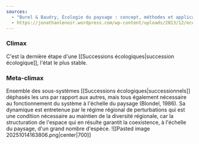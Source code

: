 ```yaml
---
sources:
  - "Burel & Baudry, Écologie du paysage : concept, méthodes et applications (2nde édition)"
  - https://jonathanlenoir.wordpress.com/wp-content/uploads/2013/12/ecologie-du-paysage.pdf
---
```

### Climax

C'est la dernière étape d'une [[Successions écologiques|succession écologique]], l'état le plus stable.

### Meta-climax

Ensemble des sous-systèmes [[Successions écologiques|successionnels]] déphasés les uns par rapport aux autres, mais tous également nécessaire au fonctionnement du système à l'échelle du paysage (Blondel, 1986).
Sa dynamique est entretenue par le régime régional de perturbations qui est une condition nécessaire au maintien de la diversité régionale, car la structuration de l'espace qui en résulte garantit la coexistence, à l'échelle du paysage, d'un grand nombre d'espèce.
![[Pasted image 20251014163806.png|center|700]]
